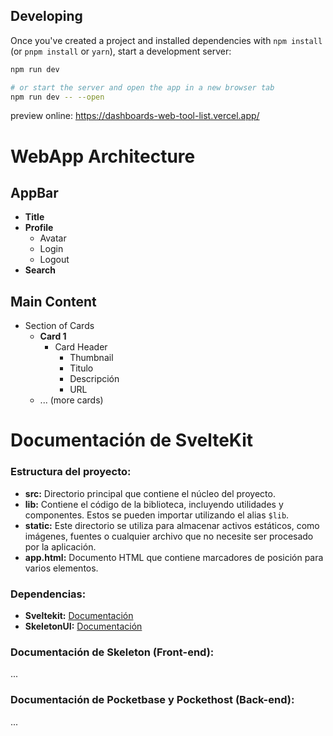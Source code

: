 
## Developing

Once you've created a project and installed dependencies with `npm install` (or `pnpm install` or `yarn`), start a development server:

```bash
npm run dev

# or start the server and open the app in a new browser tab
npm run dev -- --open
```
preview online: https://dashboards-web-tool-list.vercel.app/

# WebApp Architecture

## AppBar
- **Title**
- **Profile**
  - Avatar
  - Login
  - Logout
- **Search**

## Main Content
- Section of Cards
  - **Card 1**
    - Card Header
      - Thumbnail
      - Titulo
      - Descripción
      - URL
  - ... (more cards)

# Documentación de SvelteKit

### Estructura del proyecto:

- **src:** Directorio principal que contiene el núcleo del proyecto.
- **lib:** Contiene el código de la biblioteca, incluyendo utilidades y componentes. Estos se pueden importar utilizando el alias `$lib`.
- **static:** Este directorio se utiliza para almacenar activos estáticos, como imágenes, fuentes o cualquier archivo que no necesite ser procesado por la aplicación.
- **app.html:** Documento HTML que contiene marcadores de posición para varios elementos.

### Dependencias:

- **Sveltekit:** [Documentación](https://kit.svelte.dev/docs/introduction)
- **SkeletonUI:** [Documentación](https://www.skeleton.dev/docs/get-started)

### Documentación de Skeleton (Front-end):

...

### Documentación de Pocketbase y Pockethost (Back-end):

...
